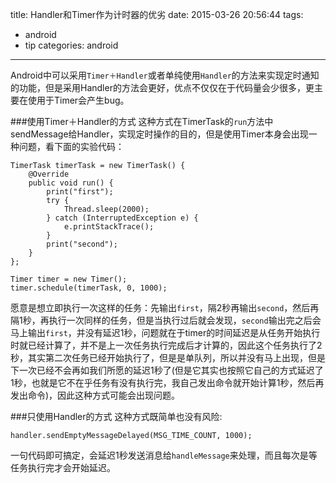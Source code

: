 title: Handler和Timer作为计时器的优劣
date: 2015-03-26 20:56:44
tags: 
-  android
-  tip
categories: android

---
Android中可以采用`Timer＋Handler`或者单纯使用`Handler`的方法来实现定时通知的功能，但是采用Handler的方法会更好，优点不仅仅在于代码量会少很多，更主要在使用于Timer会产生bug。

###使用Timer＋Handler的方式
这种方式在TimerTask的`run`方法中sendMessage给Handler，实现定时操作的目的，但是使用Timer本身会出现一种问题，看下面的实验代码：

	TimerTask timerTask = new TimerTask() {
		@Override
		public void run() {
			print("first");
			try {
				Thread.sleep(2000);
			} catch (InterruptedException e) {
				e.printStackTrace();
			}
			print("second");
		}
	};
	
	Timer timer = new Timer();
	timer.schedule(timerTask, 0, 1000);
	
愿意是想立即执行一次这样的任务：先输出`first`，隔2秒再输出`second`，然后再隔1秒，再执行一次同样的任务，但是当执行过后就会发现，`second`输出完之后会马上输出`first`，并没有延迟1秒，问题就在于timer的时间延迟是从任务开始执行时就已经计算了，并不是上一次任务执行完成后才计算的，因此这个任务执行了2秒，其实第二次任务已经开始执行了，但是是单队列，所以并没有马上出现，但是下一次已经不会再如我们所愿的延迟1秒了(但是它其实也按照它自己的方式延迟了1秒，也就是它不在乎任务有没有执行完，我自己发出命令就开始计算1秒，然后再发出命令)，因此这种方式可能会出现问题。

###只使用Handler的方式
这种方式既简单也没有风险:

	handler.sendEmptyMessageDelayed(MSG_TIME_COUNT, 1000);
	
一句代码即可搞定，会延迟1秒发送消息给`handleMessage`来处理，而且每次是等任务执行完才会开始延迟。